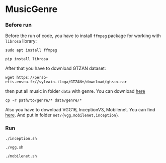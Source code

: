 # MusicGenre

### Before run

Before the run of code, you have to install `ffmpeg` package for working with `librosa` library:

`sudo apt install ffmpeg`

`pip install librosa`

After that you have to download GTZAN dataset:

`wget https://perso-etis.ensea.fr//sylvain.iloga/GTZAN+/download/gtzan.rar`

then put all music in folder `data` with genre. You can download [here](https://yadi.sk/d/-pjEdWDoRExo4Q)

`cp -r path/to/genre/* data/genre/*`

Also you have to download VGG16, InceptionV3, Mobilenet. You can find [here](https://yadi.sk/d/qae6eznYW9DbVg). And put in folder `net/{vgg,mobilenet,inception}`. 

### Run

`./inception.sh`

`./vgg.sh`

`./mobilenet.sh`


